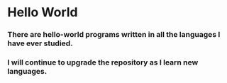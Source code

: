# Hello World

### There are hello-world programs written in all the languages I have ever studied.
### I will continue to upgrade the repository as I learn new languages.
